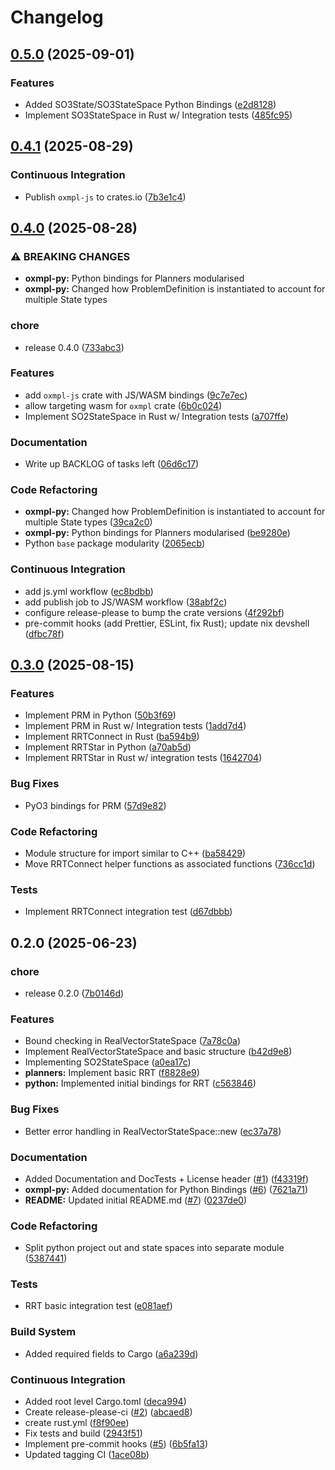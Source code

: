 # Changelog

## [0.5.0](https://github.com/juniorsundar/oxmpl/compare/v0.4.1...v0.5.0) (2025-09-01)


### Features

* Added SO3State/SO3StateSpace Python Bindings ([e2d8128](https://github.com/juniorsundar/oxmpl/commit/e2d8128fc4e2efaa21291d94fb2126a1fd3c1025))
* Implement SO3StateSpace in Rust w/ Integration tests ([485fc95](https://github.com/juniorsundar/oxmpl/commit/485fc95d98bd234253d0cad44396a652e9f758df))

## [0.4.1](https://github.com/juniorsundar/oxmpl/compare/v0.4.0...v0.4.1) (2025-08-29)


### Continuous Integration

* Publish `oxmpl-js` to crates.io ([7b3e1c4](https://github.com/juniorsundar/oxmpl/commit/7b3e1c467db08360a6b3111cd00bf87950241971))

## [0.4.0](https://github.com/juniorsundar/oxmpl/compare/v0.3.0...v0.4.0) (2025-08-28)


### ⚠ BREAKING CHANGES

* **oxmpl-py:** Python bindings for Planners modularised
* **oxmpl-py:** Changed how ProblemDefinition is instantiated to account for multiple State types

### chore

* release 0.4.0 ([733abc3](https://github.com/juniorsundar/oxmpl/commit/733abc3fb8f00f7a3231695be9a83ef2e37589ea))


### Features

* add `oxmpl-js` crate with JS/WASM bindings ([9c7e7ec](https://github.com/juniorsundar/oxmpl/commit/9c7e7ec4be3f79e184b04a74550807083b1cb9bc))
* allow targeting wasm for `oxmpl` crate ([6b0c024](https://github.com/juniorsundar/oxmpl/commit/6b0c02478efb7a46f5835629c7550f6c6d4e6325))
* Implement SO2StateSpace in Rust w/ Integration tests ([a707ffe](https://github.com/juniorsundar/oxmpl/commit/a707ffefa56fcea1be9ddd27e206499073d08683))


### Documentation

* Write up BACKLOG of tasks left ([06d6c17](https://github.com/juniorsundar/oxmpl/commit/06d6c175b6ed959cf7cc7dcfef4c4447ad5afe72))


### Code Refactoring

* **oxmpl-py:** Changed how ProblemDefinition is instantiated to account for multiple State types ([39ca2c0](https://github.com/juniorsundar/oxmpl/commit/39ca2c0b630d3ae055bba83e95c19cb698171fc2))
* **oxmpl-py:** Python bindings for Planners modularised ([be9280e](https://github.com/juniorsundar/oxmpl/commit/be9280eaad09e5fb722591d15e86d7abc86a8006))
* Python `base` package modularity ([2065ecb](https://github.com/juniorsundar/oxmpl/commit/2065ecb1b06192b8455270f7b57baaf2b5b6b5df))


### Continuous Integration

* add js.yml workflow ([ec8bdbb](https://github.com/juniorsundar/oxmpl/commit/ec8bdbbf9d73b3a33924019c9f55623363ffdcf1))
* add publish job to JS/WASM workflow ([38abf2c](https://github.com/juniorsundar/oxmpl/commit/38abf2cc8ece3e5f67bee213ac5968debf0ba3c3))
* configure release-please to bump the crate versions ([4f292bf](https://github.com/juniorsundar/oxmpl/commit/4f292bf35b4e5e3a59223993a73ffccdc2f7fdac))
* pre-commit hooks (add Prettier, ESLint, fix Rust); update nix devshell ([dfbc78f](https://github.com/juniorsundar/oxmpl/commit/dfbc78fd91b4effdcf7d8e2e528fa62f66015e7e))

## [0.3.0](https://github.com/juniorsundar/oxmpl/compare/v0.2.0...v0.3.0) (2025-08-15)


### Features

* Implement PRM in Python ([50b3f69](https://github.com/juniorsundar/oxmpl/commit/50b3f6913e5cc2b4a290a95002fbdb1e2d4be9ce))
* Implement PRM in Rust w/ Integration tests ([1add7d4](https://github.com/juniorsundar/oxmpl/commit/1add7d41c0f0d9d4516f9f8d58dffe9b163dc7a8))
* Implement RRTConnect in Rust ([ba594b9](https://github.com/juniorsundar/oxmpl/commit/ba594b97559e253402e2f96165190845d041fa41))
* Implement RRTStar in Python ([a70ab5d](https://github.com/juniorsundar/oxmpl/commit/a70ab5d60fb1e501ef5f28a0df2371224aea295c))
* Implement RRTStar in Rust w/ integration tests ([1642704](https://github.com/juniorsundar/oxmpl/commit/1642704659d861bd2d6924b4e4970feee821bd0e))


### Bug Fixes

* PyO3 bindings for PRM ([57d9e82](https://github.com/juniorsundar/oxmpl/commit/57d9e823098f146a24bec5a554c46af82a9fc242))


### Code Refactoring

* Module structure for import similar to C++ ([ba58429](https://github.com/juniorsundar/oxmpl/commit/ba5842975e15e0ca89d000c10c4a8ff5a2621423))
* Move RRTConnect helper functions as associated functions ([736cc1d](https://github.com/juniorsundar/oxmpl/commit/736cc1d749449232debce32763f3fc320ed62d76))


### Tests

* Implement RRTConnect integration test ([d67dbbb](https://github.com/juniorsundar/oxmpl/commit/d67dbbbc60f074ba9558074d3e0ee53406be4f1b))

## 0.2.0 (2025-06-23)


### chore

* release 0.2.0 ([7b0146d](https://github.com/juniorsundar/oxmpl/commit/7b0146d3066916293a6e2627ee7bb83fe773b98e))


### Features

* Bound checking in RealVectorStateSpace ([7a78c0a](https://github.com/juniorsundar/oxmpl/commit/7a78c0a595d542717f20fc47b92cccf47446596f))
* Implement RealVectorStateSpace and basic structure ([b42d9e8](https://github.com/juniorsundar/oxmpl/commit/b42d9e8ccba67afaf6ff1576a0c42f071f820600))
* Implementing SO2StateSpace ([a0ea17c](https://github.com/juniorsundar/oxmpl/commit/a0ea17cf48e6f70996ef01f53de0e121207ad9f3))
* **planners:** Implement basic RRT ([f8828e9](https://github.com/juniorsundar/oxmpl/commit/f8828e9f6f87603e1ddf82ba12d227829ad06728))
* **python:** Implemented initial bindings for RRT ([c563846](https://github.com/juniorsundar/oxmpl/commit/c563846420ae630798adf956e2d9605f05cf5155))


### Bug Fixes

* Better error handling in RealVectorStateSpace::new ([ec37a78](https://github.com/juniorsundar/oxmpl/commit/ec37a78a1c550494c5bc4cae529c55e5503186a0))


### Documentation

* Added Documentation and DocTests + License header ([#1](https://github.com/juniorsundar/oxmpl/issues/1)) ([f43319f](https://github.com/juniorsundar/oxmpl/commit/f43319fe6f437d1388d465e3c744b41bddb9f3e0))
* **oxmpl-py:** Added documentation for Python Bindings ([#6](https://github.com/juniorsundar/oxmpl/issues/6)) ([7621a71](https://github.com/juniorsundar/oxmpl/commit/7621a71d4cfd538a4a21adb9f53abfdec742aa2d))
* **README:** Updated initial README.md ([#7](https://github.com/juniorsundar/oxmpl/issues/7)) ([0237de0](https://github.com/juniorsundar/oxmpl/commit/0237de0b83142159328f8af8acd0746d31951b62))


### Code Refactoring

* Split python project out and state spaces into separate module ([5387441](https://github.com/juniorsundar/oxmpl/commit/53874418fc35d7279c8ec2f262c5d1e1257e1cf8))


### Tests

* RRT basic integration test ([e081aef](https://github.com/juniorsundar/oxmpl/commit/e081aef671b8686146e8971a72cadcddaddb0555))


### Build System

* Added required fields to Cargo ([a6a239d](https://github.com/juniorsundar/oxmpl/commit/a6a239d198a0aa2bc45b08e14b3639dcdb66d715))


### Continuous Integration

* Added root level Cargo.toml ([deca994](https://github.com/juniorsundar/oxmpl/commit/deca994362132e1333a1f8ed84e7fd92d2944aba))
* Create release-please-ci ([#2](https://github.com/juniorsundar/oxmpl/issues/2)) ([abcaed8](https://github.com/juniorsundar/oxmpl/commit/abcaed827a2b8997c8479a6cfab22d06018e33f1))
* create rust.yml ([f8f90ee](https://github.com/juniorsundar/oxmpl/commit/f8f90ee7147bb772ea3580430b886f65b5e582dc))
* Fix tests and build ([2943f51](https://github.com/juniorsundar/oxmpl/commit/2943f51809cdd06906e18ba1d1a418475223de89))
* Implement pre-commit hooks ([#5](https://github.com/juniorsundar/oxmpl/issues/5)) ([6b5fa13](https://github.com/juniorsundar/oxmpl/commit/6b5fa133f679743bf8fd8ff15a82aa04614115e2))
* Updated tagging CI ([1ace08b](https://github.com/juniorsundar/oxmpl/commit/1ace08b3b03e906845b7bdb390784bdd3fe2521c))

